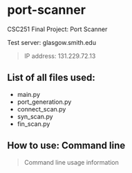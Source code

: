 # port-scanner
CSC251 Final Project: Port Scanner

Test server: glasgow.smith.edu
> IP address: 131.229.72.13

## List of all files used:
* main.py
* port_generation.py
* connect_scan.py
* syn_scan.py
* fin_scan.py

## How to use: Command line
> Command line usage information
